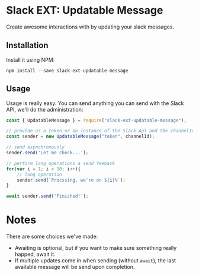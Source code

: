 # Slack EXT: Updatable Message
Create awesome interactions with by updating your slack messages.

## Installation
Install it using NPM:
```shell
npm install --save slack-ext-updatable-message
```

## Usage
Usage is really easy. You can send anything you can send with the Slack API, we'll do the administration:
```js
const { UpdatableMessage } = require("slack-ext-updatable-message");

// provide us a token or an instance of the Slack Api and the channelId
const sender = new UpdatableMessage("token", channelId);

// send asynchronously
sender.send('Let me check...');

// perform long operations a send feeback
for(var i = 1; i < 10; i++){
    // long operation
    sender.send(`Procssing, we're on ${i}%`);
}

await sender.send('Finished!');
```

# Notes
There are some choices we've made:
- Awaiting is optional, but if you want to make sure something really happed, await it.
- If multiple updates come in when sending (without `await`), the last available message will be send upon completion.